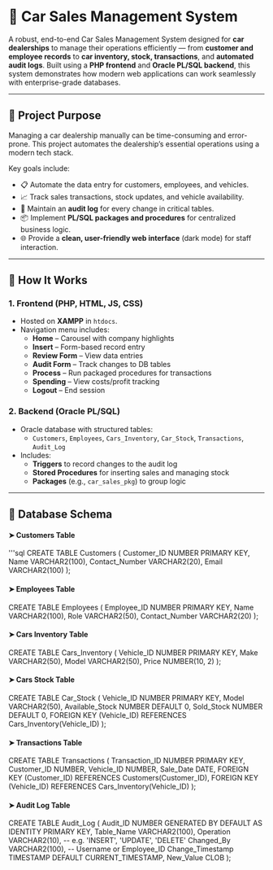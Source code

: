 # 🚗 Car Sales Management System

A robust, end-to-end Car Sales Management System designed for **car dealerships** to manage their operations efficiently — from **customer and employee records** to **car inventory, stock, transactions**, and **automated audit logs**. Built using a **PHP frontend** and **Oracle PL/SQL backend**, this system demonstrates how modern web applications can work seamlessly with enterprise-grade databases.

---

## 📌 Project Purpose

Managing a car dealership manually can be time-consuming and error-prone. This project automates the dealership’s essential operations using a modern tech stack. 

Key goals include:
- 📋 Automate the data entry for customers, employees, and vehicles.
- 📈 Track sales transactions, stock updates, and vehicle availability.
- 🔐 Maintain an **audit log** for every change in critical tables.
- 📦 Implement **PL/SQL packages and procedures** for centralized business logic.
- 🌐 Provide a **clean, user-friendly web interface** (dark mode) for staff interaction.

---

## 🧠 How It Works

### 1. **Frontend (PHP, HTML, JS, CSS)**
- Hosted on **XAMPP** in `htdocs`.
- Navigation menu includes:
  - **Home** – Carousel with company highlights
  - **Insert** – Form-based record entry
  - **Review Form** – View data entries
  - **Audit Form** – Track changes to DB tables
  - **Process** – Run packaged procedures for transactions
  - **Spending** – View costs/profit tracking
  - **Logout** – End session

### 2. **Backend (Oracle PL/SQL)**
- Oracle database with structured tables:
  - `Customers`, `Employees`, `Cars_Inventory`, `Car_Stock`, `Transactions`, `Audit_Log`
- Includes:
  - **Triggers** to record changes to the audit log
  - **Stored Procedures** for inserting sales and managing stock
  - **Packages** (e.g., `car_sales_pkg`) to group logic

---

## 🧱 Database Schema

#### ➤ Customers Table
'''sql
CREATE TABLE Customers (
    Customer_ID NUMBER PRIMARY KEY,
    Name VARCHAR2(100),
    Contact_Number VARCHAR2(20),
    Email VARCHAR2(100)
);
#### ➤ Employees Table
CREATE TABLE Employees (
    Employee_ID NUMBER PRIMARY KEY,
    Name VARCHAR2(100),
    Role VARCHAR2(50),
    Contact_Number VARCHAR2(20)
);
#### ➤ Cars Inventory Table

CREATE TABLE Cars_Inventory (
    Vehicle_ID NUMBER PRIMARY KEY,
    Make VARCHAR2(50),
    Model VARCHAR2(50),
    Price NUMBER(10, 2)
);
#### ➤ Cars Stock Table
CREATE TABLE Car_Stock (
    Vehicle_ID NUMBER PRIMARY KEY,
    Model VARCHAR2(50),
    Available_Stock NUMBER DEFAULT 0,
    Sold_Stock NUMBER DEFAULT 0,
    FOREIGN KEY (Vehicle_ID) REFERENCES Cars_Inventory(Vehicle_ID)
);
#### ➤ Transactions Table
CREATE TABLE Transactions (
    Transaction_ID NUMBER PRIMARY KEY,
    Customer_ID NUMBER,
    Vehicle_ID NUMBER,
    Sale_Date DATE,
    FOREIGN KEY (Customer_ID) REFERENCES Customers(Customer_ID),
    FOREIGN KEY (Vehicle_ID) REFERENCES Cars_Inventory(Vehicle_ID)
);
#### ➤ Audit Log Table
CREATE TABLE Audit_Log (
    Audit_ID NUMBER GENERATED BY DEFAULT AS IDENTITY PRIMARY KEY,
    Table_Name VARCHAR2(100),
    Operation VARCHAR2(10),         -- e.g. 'INSERT', 'UPDATE', 'DELETE'
    Changed_By VARCHAR2(100),       -- Username or Employee_ID
    Change_Timestamp TIMESTAMP DEFAULT CURRENT_TIMESTAMP,
    New_Value CLOB
);
